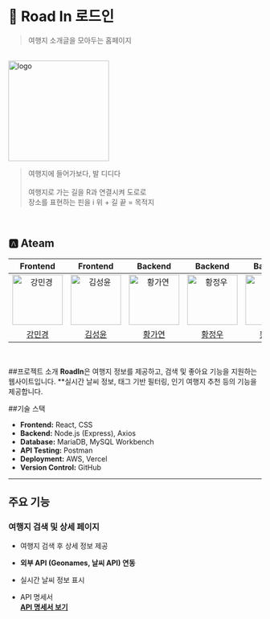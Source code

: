 # 🛫 Road In 로드인
> 여행지 소개글을 모아두는 홈페이지

<br>

<img src="https://github.com/user-attachments/assets/14a66e0b-c944-42db-840a-20ee8938a720" width=200px alt="logo"/>

> 여행지에 들어가보다, 발 디디다<br><br>
여행지로 가는 길을 R과 연결시켜 도로로<br>
장소를 표현하는 핀을 i 위 + 길 끝 = 목적지<br>

<br>

## 🅰️ Ateam
| Frontend | Frontend | Backend | Backend | Backend |
| :-----: | :-----: | :------: | :------: | :------: |
| <img src="https://avatars.githubusercontent.com/u/109705781?v=4" width=100px alt="강민경"/> | <img src="https://avatars.githubusercontent.com/u/86221268?v=4" width=100px alt="김성윤"/> | <img src="https://avatars.githubusercontent.com/u/195740930?v=4" width=100px alt="황가연"/> | <img src="https://avatars.githubusercontent.com/u/108311766?v=4" width=100px alt="황정우"/> | <img src="https://avatars.githubusercontent.com/u/177294056?v=4" width=100px alt="황지은"/> |
| [강민경](https://github.com/mingyeong0210)|[김성윤](https://github.com/tjddbs531)|[황가연](https://github.com/hwanga12)|[황정우](https://github.com/Tory99)|[황지은](https://github.com/HwangJieun03)|

<br>

##프로젝트 소개
**RoadIn**은 여행지 정보를 제공하고, 검색 및 좋아요 기능을 지원하는 웹사이트입니다. 
**실시간 날씨 정보, 태그 기반 필터링, 인기 여행지 추천 등의 기능을 제공합니다.

##기술 스택
- **Frontend:** React, CSS  
- **Backend:** Node.js (Express), Axios  
- **Database:** MariaDB, MySQL Workbench  
- **API Testing:** Postman  
- **Deployment:** AWS, Vercel  
- **Version Control:** GitHub  

---

## 주요 기능
### 여행지 검색 및 상세 페이지
- 여행지 검색 후 상세 정보 제공  
- **외부 API (Geonames, 날씨 API) 연동**  
- 실시간 날씨 정보 표시

- API 명세서  
  **[API 명세서 보기](https://docs.google.com/spreadsheets/d/14vcNJZXsGkkZ6UgzIywA7xleaS_mST00FVMeWjPx6Gs/edit?usp=sharing)**

